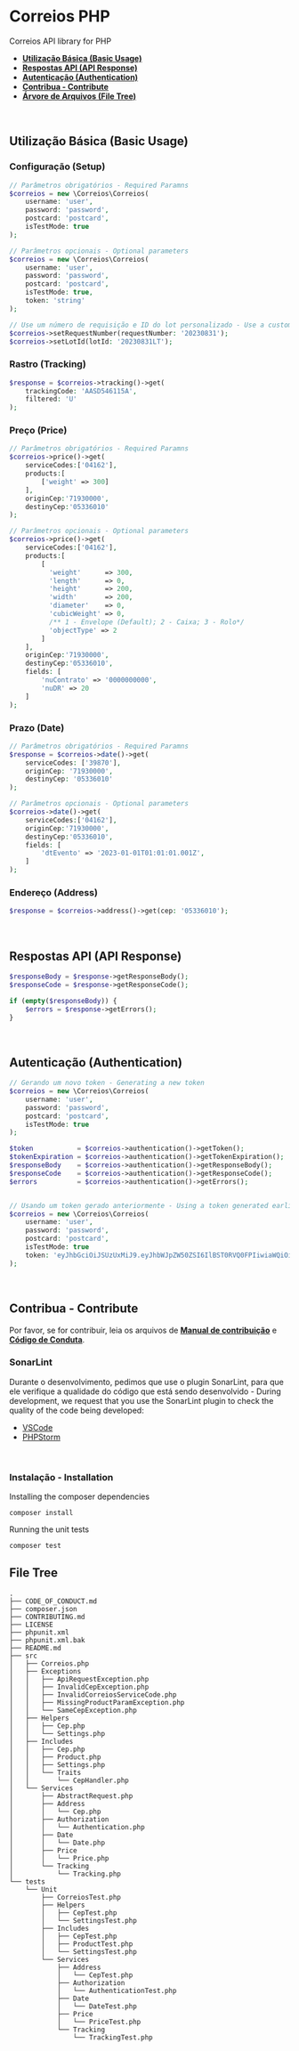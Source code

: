 # Correios PHP
Correios API library for PHP

* **[Utilização Básica (Basic Usage)](#usage)**
* **[Respostas API (API Response)](#response)**
* **[Autenticação (Authentication)](#auth)**
* **[Contribua - Contribute](#contribute)**
* **[Árvore de Arquivos (File Tree)](#tree)**

<br/>

<h2 id="usage">Utilização Básica (Basic Usage)</h2>

### Configuração (Setup)
```PHP
// Parâmetros obrigatórios - Required Paramns
$correios = new \Correios\Correios(
    username: 'user',
    password: 'password',
    postcard: 'postcard',
    isTestMode: true
);

// Parâmetros opcionais - Optional parameters
$correios = new \Correios\Correios(
    username: 'user',
    password: 'password',
    postcard: 'postcard',
    isTestMode: true,
    token: 'string'
);

// Use um número de requisição e ID do lot personalizado - Use a custom request number and Lot ID
$correios->setRequestNumber(requestNumber: '20230831');
$correios->setLotId(lotId: '20230831LT');
```

### Rastro (Tracking)
```PHP
$response = $correios->tracking()->get(
    trackingCode: 'AASD546115A',
    filtered: 'U'
);
```

### Preço (Price)
```PHP
// Parâmetros obrigatórios - Required Paramns
$correios->price()->get(
    serviceCodes:['04162'],
    products:[
        ['weight' => 300]
    ],
    originCep:'71930000',
    destinyCep:'05336010'
);

// Parâmetros opcionais - Optional parameters
$correios->price()->get(
    serviceCodes:['04162'],
    products:[
        [
          'weight'      => 300,
          'length'      => 0,
          'height'      => 200,
          'width'       => 200,
          'diameter'    => 0,
          'cubicWeight' => 0,
          /** 1 - Envelope (Default); 2 - Caixa; 3 - Rolo*/
          'objectType' => 2
        ]
    ],
    originCep:'71930000',
    destinyCep:'05336010',
    fields: [
        'nuContrato' => '0000000000',
        'nuDR' => 20
    ]
);
```

### Prazo (Date)
```PHP
// Parâmetros obrigatórios - Required Paramns
$response = $correios->date()->get(
    serviceCodes: ['39870'],
    originCep: '71930000',
    destinyCep: '05336010'
);

// Parâmetros opcionais - Optional parameters
$correios->date()->get(
    serviceCodes:['04162'],
    originCep:'71930000',
    destinyCep:'05336010',
    fields: [
        'dtEvento' => '2023-01-01T01:01:01.001Z',
    ]
);
```

### Endereço (Address)
```PHP
$response = $correios->address()->get(cep: '05336010');
```

<br/>

<h2 id="response">Respostas API (API Response)</h2>

```PHP
$responseBody = $response->getResponseBody();
$responseCode = $response->getResponseCode();

if (empty($responseBody)) {
    $errors = $response->getErrors();
}
```

<br/>

<h2 id="auth">Autenticação (Authentication)</h2>

```PHP
// Gerando um novo token - Generating a new token
$correios = new \Correios\Correios(
    username: 'user',
    password: 'password',
    postcard: 'postcard',
    isTestMode: true
);

$token           = $correios->authentication()->getToken();
$tokenExpiration = $correios->authentication()->getTokenExpiration();
$responseBody    = $correios->authentication()->getResponseBody();
$responseCode    = $correios->authentication()->getResponseCode();
$errors          = $correios->authentication()->getErrors();


// Usando um token gerado anteriormente - Using a token generated earlie
$correios = new \Correios\Correios(
    username: 'user',
    password: 'password',
    postcard: 'postcard',
    isTestMode: true
    token: 'eyJhbGciOiJSUzUxMiJ9.eyJhbWJpZW50ZSI6IlBST0RVQ0FPIiwiaWQiOiI0MDExMjE1NDAwMDE5MCIsInBmbCI6IlBKIiwiY25waiI6IjQwMTEyMTU0MDAwMTkwIiwiY29udHJhdG8iOnsibnVtZXJvIjoiOTkxMjYxNjgzOSIsImRyIjoyMCwiYXBpIjpbMjcsMzQsMzUsNDEsNzYsODcsNTY2XX0sImlwIjoiMTcwLjc4LjY4Ljg2LDE3MC43OC42OC44NiIsImlhdCI6MTY5MjY0MTU2MywiaXNzIjoidG9rZW4tc2VydmljZSIsImV4cCI6MTY5MjcyNzk2MywianRpIjoiZGViMTczM2EtYmVjYS00NmIyLWFkNGYtYWQ5ZjBkYWFlZjhlIn0.uxJCCQFj0c1qzI4BGk9JWTh6TT_Drp7YaMbKQoT9m-ie5wXRun4cOuQdbj28MQR3IYuntB2B9C8aqSoa_eXADtvf4J2H-ZTWS0wAnxsxxkNf1lXmHYrD2jCgRMVgQ_2dy40uBt0bJyk0M9e4jNg2almtZMlAwjbVrgSbopuNrqhHe49GuDIuQzJLqsNC60mA6KberD9eSSNZsvHbgNYQysK0mZTkIFdWy8DBJ7b5FrbLzbeikqKbRW9pDj_3Q-YrxhwQ79ZjEF8dLiAU3BcCDHwOxpSv6HKD5984mz1VppFXcaBAsqW6oB9iCHrENjVqtRXa8mx0nqbjelyz0Of6qA'
);

```

<br/>

<h2 id="contribute">Contribua - Contribute</h2>

Por favor, se for contribuir, leia os arquivos de **[Manual de contribuição](CONTRIBUTING.md)** e **[Código de Conduta](CODE_OF_CONDUCT.md)**.

### SonarLint
Durante o desenvolvimento, pedimos que use o plugin SonarLint, para que ele verifique a qualidade do código que está sendo desenvolvido - During development, we request that you use the SonarLint plugin to check the quality of the code being developed:

* [VSCode](https://marketplace.visualstudio.com/items?itemName=SonarSource.sonarlint-vscode)
* [PHPStorm](https://plugins.jetbrains.com/plugin/7973-sonarlint)

<br/>

### Instalação - Installation

Installing the composer dependencies
```shell
composer install
```

Running the unit tests
```shell
composer test
```

<h2 id="tree">File Tree</h2>

```
.
├── CODE_OF_CONDUCT.md
├── composer.json
├── CONTRIBUTING.md
├── LICENSE
├── phpunit.xml
├── phpunit.xml.bak
├── README.md
├── src
│   ├── Correios.php
│   ├── Exceptions
│   │   ├── ApiRequestException.php
│   │   ├── InvalidCepException.php
│   │   ├── InvalidCorreiosServiceCode.php
│   │   ├── MissingProductParamException.php
│   │   └── SameCepException.php
│   ├── Helpers
│   │   ├── Cep.php
│   │   └── Settings.php
│   ├── Includes
│   │   ├── Cep.php
│   │   ├── Product.php
│   │   ├── Settings.php
│   │   └── Traits
│   │       └── CepHandler.php
│   └── Services
│       ├── AbstractRequest.php
│       ├── Address
│       │   └── Cep.php
│       ├── Authorization
│       │   └── Authentication.php
│       ├── Date
│       │   └── Date.php
│       ├── Price
│       │   └── Price.php
│       └── Tracking
│           └── Tracking.php
└── tests
    └── Unit
        ├── CorreiosTest.php
        ├── Helpers
        │   ├── CepTest.php
        │   └── SettingsTest.php
        ├── Includes
        │   ├── CepTest.php
        │   ├── ProductTest.php
        │   └── SettingsTest.php
        └── Services
            ├── Address
            │   └── CepTest.php
            ├── Authorization
            │   └── AuthenticationTest.php
            ├── Date
            │   └── DateTest.php
            ├── Price
            │   └── PriceTest.php
            └── Tracking
                └── TrackingTest.php

```

